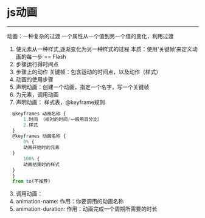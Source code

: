 # js动画
---

动画：一种复杂的过渡
一个属性从一个值到另一个值的变化，利用过渡
1. 使元素从一种样式,逐渐变化为另一种样式的过程
本质：使用‘关键帧’来定义动画的每一步 == Flash
 1. 步骤运行得时间点
 2. 步骤上的动作
 关键帧：包含运动的时间点，以及动作（样式）
2. 动画的使用步骤
 1. 声明动画：创建一个动画，指定一个名字，写一个关键帧
 2. 为元素，调用动画
  1. 声明动画： 样式表，@keyframe规则
  ```javascript
    @keyframes 动画名称 {
        1.时间 （相对的时间/一般用百分比）
        2.样式
    }
    @keyframes 动画名称 {
        0% {
        动画开始时的元素
    }
        100% {
        动画结束时的样式			
    }
    }
    from to(不推荐)
  ```
3. 调用动画：
 1. animation-name: 作用：你要调用的动画名称
 2. animation-duration: 作用：动画完成一个周期所需要的时长